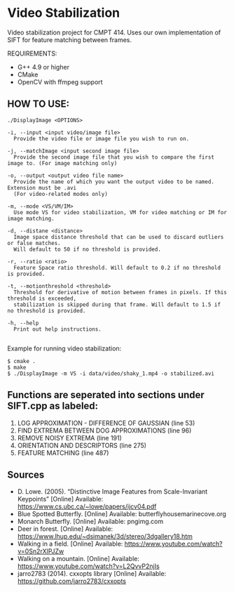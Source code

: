Video Stabilization
===

Video stabilization project for CMPT 414. 
Uses our own implementation of SIFT for feature matching between frames.

REQUIREMENTS:
- G++ 4.9 or higher
- CMake
- OpenCV with ffmpeg support


HOW TO USE:
---
```
./DisplayImage <OPTIONS>

-i, --input <input video/image file>
  Provide the video file or image file you wish to run on.
  
-j, --matchImage <input second image file>
  Provide the second image file that you wish to compare the first image to. (For image matching only)
  
-o, --output <output video file name>
  Provide the name of which you want the output video to be named. Extension must be .avi
  (For video-related modes only)
  
-m, --mode <VS/VM/IM>
  Use mode VS for video stabilization, VM for video matching or IM for image matching.
  
-d, --distane <distance>
  Image space distance threshold that can be used to discard outliers or false matches.
  Will default to 50 if no threshold is provided.
  
-r, --ratio <ratio>
  Feature Space ratio threshold. Will default to 0.2 if no threshold is provided.

-t, --motionthreshold <threshold>
  Threshold for derivative of motion between frames in pixels. If this threshold is exceeded,
  stabilization is skipped during that frame. Will default to 1.5 if no threshold is provided.
  
-h, --help
  Print out help instructions.
  
```

Example for running video stabilization:
```
$ cmake .
$ make
$ ./DisplayImage -m VS -i data/video/shaky_1.mp4 -o stabilized.avi
```

Functions are seperated into sections under SIFT.cpp as labeled:
----
 
1. LOG APPROXIMATION - DIFFERENCE OF GAUSSIAN (line 53)</br>
2. FIND EXTREMA BETWEEN DOG APPROXIMATIONS (line 96)</br>
3. REMOVE NOISY EXTREMA (line 191)</br>
4. ORIENTATION AND DESCRIPTORS (line 275)</br>
5. FEATURE MATCHING (line 487)</br>

Sources
---
- D. Lowe. (2005). “Distinctive Image Features from Scale-Invariant Keypoints” [Online] Available: https://www.cs.ubc.ca/~lowe/papers/ijcv04.pdf
- Blue Spotted Butterfly. [Online] Available: butterflyhousemarinecove.org
- Monarch Butterfly. [Online] Available: pngimg.com
- Deer in forest. [Online] Available: https://www.lhup.edu/~dsimanek/3d/stereo/3dgallery18.htm
- Walking in a field. [Online] Available: https://www.youtube.com/watch?v=0Sn2rXlPJZw
- Walking on a mountain. [Online] Available: https://www.youtube.com/watch?v=L2QvvP2njIs
- jarro2783 (2014). cxxopts library [Online] Available: https://github.com/jarro2783/cxxopts